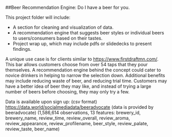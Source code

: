 ##Beer Recommendation Engine: Do I have a beer for you.

This project folder will include:
* A section for cleaning and visualization of data.
* A recommendation engine that suggests beer styles or individual beers to users/consumers based on their tastes.
* Project wrap up, which may include pdfs or slidedecks to present findings.

A unique use case is for clients similar to https://www.firstdraftmn.com/. This bar allows customers choose from over 54 taps that they pour themselves. A recommendation engine behind the concept could cater to novice drinkers in helping to narrow the selection down. Additional benefits may include reducing waste of beer, and reducing trial time. Customers may have a better idea of beer they may like, and instead of trying a large number of beers before choosing, they may only try a few.

Data is available upon sign up: (csv format)
https://data.world/socialmediadata/beeradvocate (data is provided by beeradvocate)
(1,586,614 observations, 13 features: brewery_id, brewery_name, review_time, review_overall, review_aroma, review_appearance, review_profilename, beer_style, review_palate, review_taste, beer_name)

